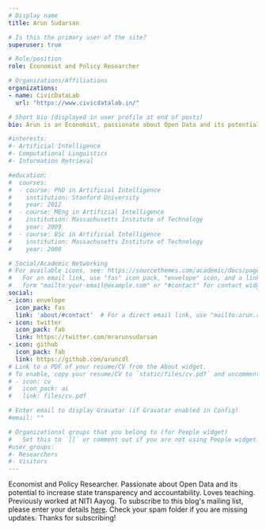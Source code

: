 ```yaml
---
# Display name
title: Arun Sudarsan

# Is this the primary user of the site?
superuser: true

# Role/position
role: Economist and Policy Researcher

# Organizations/Affiliations
organizations:
- name: CivicDataLab
  url: "https://www.civicdatalab.in/"

# Short bio (displayed in user profile at end of posts)
bio: Arun is an Economist, passionate about Open Data and its potential to increase state transparency and accountability. Loves teaching. Previously worked at NITI Aayog. To subscribe to this blog's mailing list, please enter your details [here](http://bit.ly/musingsofaneternaloptimist). Check your spam folder if you are missing updates. Thanks for subscribing!

#interests:
#- Artificial Intelligence
#- Computational Linguistics
#- Information Retrieval

#education:
#  courses:
#  - course: PhD in Artificial Intelligence
#    institution: Stanford University
#    year: 2012
#  - course: MEng in Artificial Intelligence
#    institution: Massachusetts Institute of Technology
#    year: 2009
#  - course: BSc in Artificial Intelligence
#    institution: Massachusetts Institute of Technology
#    year: 2008

# Social/Academic Networking
# For available icons, see: https://sourcethemes.com/academic/docs/page-builder/#icons
#   For an email link, use "fas" icon pack, "envelope" icon, and a link in the
#   form "mailto:your-email@example.com" or "#contact" for contact widget.
social:
- icon: envelope
  icon_pack: fas
  link: 'about/#contact'  # For a direct email link, use "mailto:arun.sud.91@gmail.com".
- icon: twitter
  icon_pack: fab
  link: https://twitter.com/mrarunsudarsan
- icon: github
  icon_pack: fab
  link: https://github.com/aruncdl
# Link to a PDF of your resume/CV from the About widget.
# To enable, copy your resume/CV to `static/files/cv.pdf` and uncomment the lines below.
# - icon: cv
#   icon_pack: ai
#   link: files/cv.pdf

# Enter email to display Gravatar (if Gravatar enabled in Config)
#email: ""

# Organizational groups that you belong to (for People widget)
#   Set this to `[]` or comment out if you are not using People widget.
#user_groups:
#- Researchers
#- Visitors
---
```


Economist and Policy Researcher. Passionate about Open Data and its potential to increase state transparency and accountability. Loves teaching. Previously worked at NITI Aayog. To subscribe to this blog's mailing list, please enter your details [here](http://bit.ly/musingsofaneternaloptimist). Check your spam folder if you are missing updates. Thanks for subscribing!

